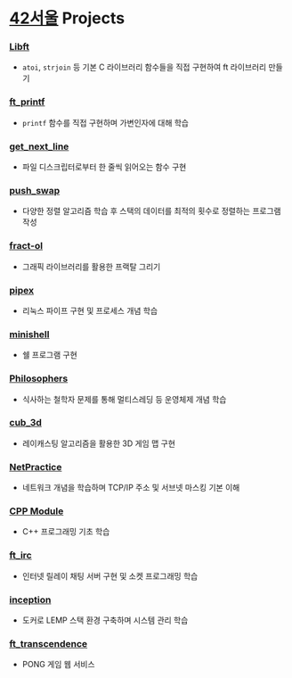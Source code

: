 # [42서울](https://innovationacademy.kr/academy/contents/view?contentsNo=7&level=2&menuNo=8) Projects

### [Libft](./libft)

- `atoi`, `strjoin` 등 기본 C 라이브러리 함수들을 직접 구현하여 ft 라이브러리 만들기

### [ft_printf](./printf)

- `printf` 함수를 직접 구현하며 가변인자에 대해 학습

### [get_next_line](./gnl)

- 파일 디스크립터로부터 한 줄씩 읽어오는 함수 구현

### [push_swap](./push_swap/)

- 다양한 정렬 알고리즘 학습 후 스택의 데이터를 최적의 횟수로 정렬하는 프로그램 작성

### [fract-ol](./fract-ol)

- 그래픽 라이브러리를 활용한 프랙탈 그리기

### [pipex](./pipex)

- 리눅스 파이프 구현 및 프로세스 개념 학습

### [minishell](https://github.com/hyobb109/minishell)

- 쉘 프로그램 구현

### [Philosophers](./philo)

- 식사하는 철학자 문제를 통해 멀티스레딩 등 운영체제 개념 학습

### [cub_3d](https://github.com/hyobb109/cub3d)

- 레이캐스팅 알고리즘을 활용한 3D 게임 맵 구현

### [NetPractice](./net_practice)

- 네트워크 개념을 학습하며 TCP/IP 주소 및 서브넷 마스킹 기본 이해

### [CPP Module](./cpp)

- C++ 프로그래밍 기초 학습

### [ft_irc](https://github.com/subillie/IRC)

- 인터넷 릴레이 채팅 서버 구현 및 소켓 프로그래밍 학습

### [inception](./inception)

- 도커로 LEMP 스택 환경 구축하며 시스템 관리 학습

### [ft_transcendence](https://github.com/Retro-pong/Transcendence)

- PONG 게임 웹 서비스
